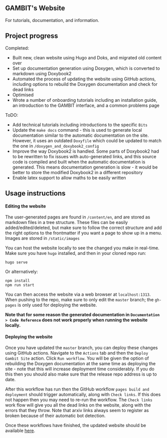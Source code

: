 GAMBIT's Website
----------------

For tutorials, documentation, and information.

## Project progress

Completed:
- Built new, clean website using Hugo and Doks, and migrated old content over
- Set up documentation generation using Doxygen, which is converted to markdown using Doxybook2
- Automated the process of updating the website using GitHub actions, including options to rebuild the Doxygen documentation and check for dead links
- Optimised 
- Wrote a number of onboarding tutorials including an installation guide, an introduction to the GAMBIT interface, and a common problems page

ToDO:
- Add technical tutorials including introductions to the specific `Bits`
- Update the `make docs` command - this is used to generate local documentation similar to the automatic documentation on the site. However, it uses an outdated `Doxyfile` which could be updated to match the one in `/doxygen_and_doxybook2_config`
- Improve the way Doxybook2 is handled. Some parts of Doxybook2 had to be rewritten to fix issues with auto-generated links, and this source code is compiled and built when the automatic documentation is generated. This means documentation generation is slow - it would be better to store the modified Doxybook2 in a different repository
- Enable latex support to allow maths to be easily written

## Usage instructions

#### Editing the website

The user-generated pages are found in `/content/en`, and are stored as markdown files in a tree structure. These files can be easily added/edited/deleted, but make sure to follow the correct structure and add the right options to the frontmatter if you want a page to show up in a menu. Images are stored in `/static/images`

You can host the website locally to see the changed you make in real-time. Make sure you have `hugo` installed, and then in your cloned repo run:

```
hugo serve
```

Or alternatively:

```
npm install
npm run start
```

You can then access the website via a web browser at `localhost:1313`. When pushing to the repo, make sure to only edit the `master` branch; the `gh-pages` is only used for deploying the website.

**Note that for some reason the generated documentation in `Documentation > Code Reference` does not work properly when running the website locally.**

#### Deploying the website

Once you have updated the `master` branch, you can deploy these changes using GitHub actions. Navigate to the `Actions` tab and then the `Deploy Gambit Site` action. Click `Run workflow`. You will be given the option of rebuilding the Doxygen documentation at the same time as deploying the site - note that this will increase deployment time considerably. If you do this then you should also make sure that the release repo address is up to date.

After this workflow has run then the GitHub workflow `pages build and deployment` should trigger automatically, along with `Check links`. If this does not happen then you may need to re-run the workflow. The `Check links` work flow will give you all the dead links on the website, along with the errors that they throw. Note that arxiv links always seem to register as broken because of their automatic bot detection.

Once these workflows have finished, the updated website should be available [here](https://gambitbsm.github.io/).